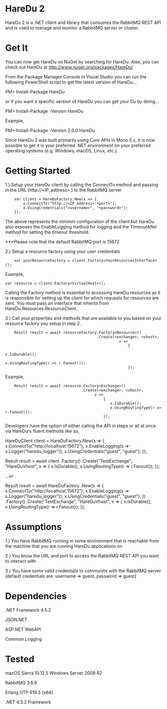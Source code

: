 HareDu 2
========
HareDu 2 is a .NET client and library that consumes the RabbitMQ REST API and is used to manage and monitor a RabbitMQ server or cluster.


Get It
======

You can now get HareDu on NuGet by searching for HareDu. Also, you can check out HareDu at http://www.nuget.org/packages/HareDu/

From the Package Manager Console in Visual Studio you can run the following PowerShell script to get the latest version of HareDu...

PM> Install-Package HareDu

or if you want a specific version of HareDu you can get your Du by doing...

PM> Install-Package -Version <version> HareDu

Example,

PM> Install-Package -Version 2.0.0 HareDu

Since HareDu 2 was built primarily using Core APIs in Mono 5.x, it is now possible to get it in your preferred .NET environment on your preferred operating systems (e.g. Windows, macOS, Linux, etc.). 


Getting Started
===============

1.) Setup your HareDu client by calling the ConnectTo method and passing in the URL (http://<IP_address>:<port>) to the RabbitMQ server

		var client = HareDuFactory.New(x => {
		    x.ConnectTo("http://<IP_address>:<port>");
		    x.UsingCredentials("<username>", "<password>");
		});

The above represents the minimm configuration of the client but HareDu also exposes the EnableLogging method for logging and the TimeoutAfter method for setting the timeout threshold.

***Please note that the default RabbitMQ port is 15672


2.) Setup a resource factory using your user credentials

		var yourResourceFactory = client.Factory<YourResourcesInterface>();

Example,

    var resource = client.Factory<VirtualHost>();

Calling the Factory method is essential to accessing HareDu resources as it is responsible for setting up the client for which requests for resources are sent. You must pass an interface that inherits from HareDu.Resources.ResourceClient. 


3.) Call your properties and methods that are available to you based on your resource factory you setup in step 2.

        Result result = await resourceFactory.Factory<Resource>()
                                             .Create(<exchange>, <vhost>,
                                                       x =>
                                                           {
                                                               x.IsDurable();
                                                               x.UsingRoutingType(r => r.Fanout());
                                                           });

Example,

        Result result = await resource.Factory<Exchange>()
                                      .Create(<exchange>, <vhost>,
                                            x =>
                                                {
                                                   x.IsDurable();
                                                   x.UsingRoutingType(r => r.Fanout());
                                                });


Developers have the option of either calling the API in steps or all at once via HareDu's fluent methods like so,

HareDuClient client = HareDuFactory.New(x =>
								            {
								                x.ConnectTo("http://localhost:15672");
								                x.EnableLogging(s => s.Logger("haredu_logger"));
                                                x.UsingCredentials("guest", "guest");
								            });

Result result = await client
    .Factory<Exchange>()
    .Create("TestExchange", "HareDuVhost", x =>
									    {
									        x.IsDurable();
									        x.UsingRoutingType(r => r.Fanout());
									    });

...or

Result result = await HareDuFactory
	.New(x =>
            {
                x.ConnectTo("http://localhost:15672");
                x.EnableLogging(s => s.Logger("haredu_logger"));
                x.UsingCredentials("guest", "guest");
            })
    .Factory<Exchange>()
    .Create("TestExchange", "HareDuVhost", x =>
									    {
									        x.IsDurable();
									        x.UsingRoutingType(r => r.Fanout());
									    });


Assumptions
===========
1.) You have RabbitMQ running in some environment that is reachable from the machine that you are running HareDu applications on

2.) You know the URL and port to access the RabbitMQ REST API you want to interact with

3.) You have some valid credentials to communite with the RabbitMQ server (default credentials are: username => guest, password => guest)


Dependencies
============
.NET Framework 4.5.2

JSON.NET

ASP.NET WebAPI

Common.Logging


Tested
======
macOS Sierra 10.12.5
Windows Server 2008 R2

RabbitMQ 3.6.9

Erlang OTP R19.3 (x64)

.NET 4.5.2 Framework

